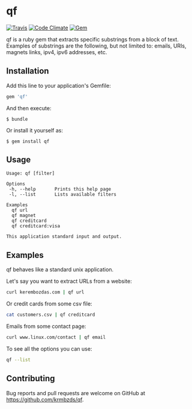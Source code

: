 # qf

[![Travis](https://img.shields.io/travis/krmbzds/qf.svg)](https://travis-ci.org/krmbzds/qf)
[![Code Climate](https://codeclimate.com/github/krmbzds/qf/badges/gpa.svg)](https://codeclimate.com/github/krmbzds/qf)
[![Gem](https://img.shields.io/gem/dv/qf/stable.svg)](https://rubygems.org/gems/qf)

qf is a ruby gem that extracts specific substrings from a block of text. Examples of substrings are the following, but not limited to: emails, URIs, magnets links, ipv4, ipv6 addresses, etc.

## Installation

Add this line to your application's Gemfile:

```ruby
gem 'qf'
```

And then execute:

    $ bundle

Or install it yourself as:

    $ gem install qf

## Usage

```
Usage: qf [filter]

Options
 -h, --help       Prints this help page
 -l, --list       Lists available filters

Examples
  qf url
  qf magnet
  qf creditcard
  qf creditcard:visa

This application standard input and output.
```

## Examples

qf behaves like a standard unix application.

Let's say you want to extract URLs from a website:

```sh
curl kerembozdas.com | qf url
```

Or credit cards from some csv file:

```sh
cat customers.csv | qf creditcard
```

Emails from some contact page:

```sh
curl www.linux.com/contact | qf email
```

To see all the options you can use:

```sh
qf --list
```

## Contributing

Bug reports and pull requests are welcome on GitHub at https://github.com/krmbzds/qf.
